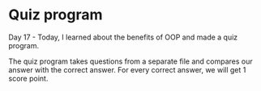 # Quiz program

Day 17 - Today, I learned about the benefits of OOP and made a quiz program.

The quiz program takes questions from a separate file and compares our answer with the correct answer. For every correct answer, we will get 1 score point.
